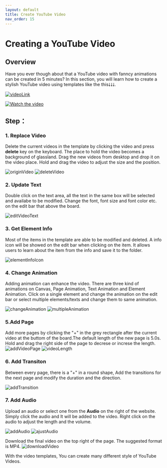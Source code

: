 ```yaml
---
layout: default
title: Create YouTube Video
nav_order: 15
---
```


# Creating a YouTube Video

  
## Overview
Have you ever though about that a YouTube video with fanncy animations can be created in 5 minutes? In this section, you will learn how to create a stylish YouTube video using templates like the this⭣⭣⭣.

[![videoLink](https://github.com/yoyochen68/Ryan-Yoyo/blob/gh-pages/assets/images/videoImage/videocover.png?raw=ture)](https://www.canva.com/design/DAE54Q0vivg/L_En1utrgb8BNWUOnr0LFw/edit)

[![Watch the video](https://i.imgur.com/vKb2F1B.png)](https://youtu.be/vt5fpE0bzSY)


## Step：

### 1. Replace Video
Delete the current videos in the template by clicking the video and press **delete** key on the keyboard. The place to hold the video becomes a background of glassland. Drag the new videos from desktop and drop it on the video place. Hold and drag the video to adjust the size and the position.


![originVideo](https://github.com/yoyochen68/Ryan-Yoyo/blob/gh-pages/assets/images/videoImage/originVideo.png?raw=true)
![deleteVideo](https://github.com/yoyochen68/Ryan-Yoyo/blob/gh-pages/assets/images/videoImage/deleteVideo.png?raw=true)

### 2. Update Text

Double click on the text area, all the text in the same box will be selected and availabe to be modified. Change the font, font size and font color etc. on the edit bar that above the board.

![editVideoText](https://github.com/yoyochen68/Ryan-Yoyo/blob/gh-pages/assets/images/videoImage/editVideoText.png?raw=true)

  

### 3. Get Element Info
Most of the items in the template are able to be modified and deleted. A info icon will be showed on the edit bar when clicking on the item. It allows users to learn about the item from the info and save it to the folder.


![elementInfoIcon](https://github.com/yoyochen68/Ryan-Yoyo/blob/gh-pages/assets/images/videoImage/elementInfo.png?raw=true)

### 4. Change Animation
Adding animation can enhance the video. There are three kind of animations on Canvas, Page Animation, Text Animation and Element Animation. Click on a single element and change the animation on the edit bar or select multiple elements/texts and change them to same animation.


![changeAnimation](https://github.com/yoyochen68/Ryan-Yoyo/blob/gh-pages/assets/images/videoImage/changeAnimation.png?raw=true)
![multipleAnimation](https://github.com/yoyochen68/Ryan-Yoyo/blob/gh-pages/assets/images/videoImage/multipleAnimation.png?raw=true)

### 5.Add Page
Add more pages by clicking the "+" in the grey rectangle after the current video at the buttom of the board.The default length of the new page is 5.0s. Hold and drag the right side of the page to decrese or increse the length.
![addVideoPage](https://github.com/yoyochen68/Ryan-Yoyo/blob/gh-pages/assets/images/videoImage/addVideoPage.png?raw=true)
![videoLength](https://github.com/yoyochen68/Ryan-Yoyo/blob/gh-pages/assets/images/videoImage/audioLength.png?raw=true)

### 6. Add Transiton
Between every page, there is a "+" in a round shape, Add the transitions for the next page and modify the duration and the direction.

![addTransition](https://github.com/yoyochen68/Ryan-Yoyo/blob/gh-pages/assets/images/videoImage/addTransition.png?raw=true)

### 7. Add Audio
Upload an audio or select one from the **Audio** on the right of the website. Simply click the audio and It will be added to the video. Right click on the audio to adjust the length and the volume.

![addAudio](https://github.com/yoyochen68/Ryan-Yoyo/blob/gh-pages/assets/images/videoImage/addAudio.png?raw=true)
![ajustAudio](https://github.com/yoyochen68/Ryan-Yoyo/blob/gh-pages/assets/images/videoImage/adjustAudio.png?raw=true)

Download the final video on the top right of the page. The suggested format is MP4.
![downloadVideo](https://github.com/yoyochen68/Ryan-Yoyo/blob/gh-pages/assets/images/videoImage/downloadVideo.png?raw=true)

With the video templates, You can create many different style of YouTube Videos.
